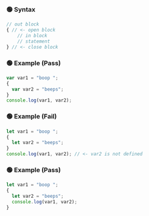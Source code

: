 ### 🟢 Syntax
```JavaScript
// out block
{ // <- open block
    // in block
    // statement
} // <- close block
```



### 🟢 Example (Pass)
```JavaScript
var var1 = "boop ";
{
  var var2 = "beeps";
}
console.log(var1, var2);
```



### 🟢 Example (Fail)
```JavaScript
let var1 = "boop ";
{
  let var2 = "beeps";
}
console.log(var1, var2); // <- var2 is not defined
```



### 🟢 Example (Pass)
```JavaScript
let var1 = "boop ";
{
  let var2 = "beeps";
  console.log(var1, var2);
}
```